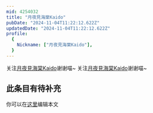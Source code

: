```yaml
---
mid: 4254032
title: "月夜見海棠Kaido"
pubDate: "2024-11-04T11:22:12.622Z"
updatedDate: "2024-11-04T11:22:12.622Z"
profile:
  {
    Nickname: ["月夜見海棠Kaido"],
  }
---
```


关注[月夜見海棠Kaido](https://space.bilibili.com/4254032)谢谢喵~ 关注[月夜見海棠Kaido](https://space.bilibili.com/4254032)谢谢喵~

## 此条目有待补充
你可以在[这里](https://github.com/Yuhanawa/VTuber.ICU/edit/master/src/content/v/月夜見海棠Kaido/index.md)编辑本文
